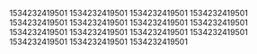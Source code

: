 1534232419501
1534232419501
1534232419501
1534232419501
1534232419501
1534232419501
1534232419501
1534232419501
1534232419501
1534232419501
1534232419501
1534232419501
1534232419501
1534232419501
1534232419501
